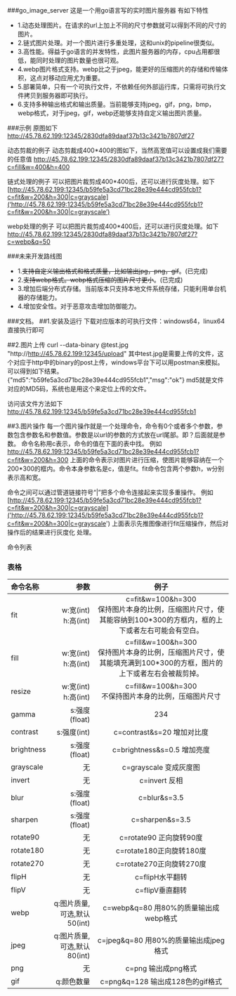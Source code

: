 ###go_image_server
这是一个用go语言写的实时图片服务器
有如下特性
* 1.动态处理图片。在请求的url上加上不同的尺寸参数就可以得到不同的尺寸的图片。
* 2.链式图片处理。对一个图片进行多重处理，这和unix的pipeline很类似。
* 3.高性能。得益于go语言的并发特性，此图片服务器的内存，cpu占用都很低，能同时处理的图片数量也很可观。
* 4.webp图片格式支持。webp比之于jpeg，能更好的压缩图片的存储和传输体积，这点对移动应用尤为重要。
* 5.部署简单，只有一个可执行文件，不依赖任何外部运行库，只需将可执行文件拷贝到服务器即可执行。
* 6.支持多种输出格式和输出质量。当前能够支持jpeg，gif，png，bmp，webp格式，对于jpeg，gif，webp还能够支持自定义输出图片质量。



###示例
原图如下
http://45.78.62.199:12345/2830dfa89daaf37b13c3421b7807df27

动态剪裁的例子
动态剪裁成400*400的图如下，当然高宽值可以设置成我们需要的任意值
http://45.78.62.199:12345/2830dfa89daaf37b13c3421b7807df27?c=fill&w=400&h=400

链式处理的例子
可以把图片裁剪成400*400后，还可以进行灰度处理。如下
[http://45.78.62.199:12345/b59fe5a3cd71bc28e39e444cd955fcb1?c=fit&w=200&h=300|c=grayscale](‘http://45.78.62.199:12345/b59fe5a3cd71bc28e39e444cd955fcb1?c=fit&w=200&h=300|c=grayscale’)


webp处理的例子
可以把图片裁剪成400*400后，还可以进行灰度处理。如下
http://45.78.62.199:12345/2830dfa89daaf37b13c3421b7807df27?c=webp&q=50



###未来开发路线图


* 1.~~支持自定义输出格式和格式质量，比如输出jpg，png，gif~~。(已完成)
* 2.~~支持webp格式。webp格式压缩的图片尺寸更小~~。(已完成)
* 3.增加后端分布式存储。当前版本只支持本地文件系统存储，只能利用单台机器的存储能力。
* 4.增加安全性。对于恶意攻击增加防御能力。



###文档。
##1.安装及运行
下载对应版本的可执行文件：windows64，linux64
直接执行即可


##2.图片上传
curl  --data-binary @test.jpg "http://http://45.78.62.199:12345/upload"
其中test.jpg是需要上传的文件，这个对应于http中的binary的post上传，windows平台下可以用postman来模拟。
可以得到如下结果。
{"md5":"b59fe5a3cd71bc28e39e444cd955fcb1","msg":"ok"}
md5就是文件对应的MD5码，系统也是用这个来定位上传的文件。

访问该文件方法如下
http://45.78.62.199:12345/b59fe5a3cd71bc28e39e444cd955fcb1

##3.图片操作
每一个图片操作就是一个处理命令，命令有0个或者多个参数，参数包含参数名和参数值。参数是以url的参数的方式放在url尾部。即？后面就是参数。
命令名称用c表示，命令的值在下面的表中找。
例如
http://45.78.62.199:12345/b59fe5a3cd71bc28e39e444cd955fcb1?c=fit&w=200&h=300
上面的命令表示对图片进行压缩，使图片能够容纳在一个200*300的框内。命令本身参数名是c，值是fit。fit命令包含两个参数h，w分别表示高和宽。


命令之间可以通过管道链接符号“|”把多个命令连接起来实现多重操作。
例如
[http://45.78.62.199:12345/b59fe5a3cd71bc28e39e444cd955fcb1?c=fit&w=200&h=300|c=grayscale]('http://45.78.62.199:12345/b59fe5a3cd71bc28e39e444cd955fcb1?c=fit&w=200&h=300|c=grayscale')
上面表示先推图像进行fit压缩操作，然后对操作后的结果进行灰度化 处理。





命令列表

### 表格
| 命令名称  |参数      | 例子  |
| :-------- | --------:| :--:  |
| fit       |w:宽(int)<br/>h:高(int) |  c=fit&w=100&h=300  <br/>保持图片本身的比例，压缩图片尺寸，使其能容纳到100*300的方框内，框的上下或者左右可能会有空白。|
| fill      |w:宽(int)<br/>h:高(int) |  c=fill&w=100&h=300  <br/>保持图片本身的比例，压缩图片尺寸，使其能填充满到100*300的方框，图片的上下或者左右会被裁剪掉。|
| resize    |w:宽(int)<br/>h:高(int) | c=fill&w=100&h=300 <br/>不保持图片本身的比例，压缩图片尺寸|
| gamma     |s:强度(float) | 234  |
| contrast  |s:强度(int) | c=contrast&s=20   增加对比度|
| brightness|s:强度(float) | c=brightness&s=0.5   增加亮度  |
| grayscale |   无| c=grayscale 变成灰度图  |
| invert    |   无|c=invert 反相  |
| blur      |   s:强度(float)  | c=blur&s=3.5   |
| sharpen   |   s:强度(float)  | c=sharpen&s=3.5    |
| rotate90  |    无 | c=rotate90 正向旋转90度  |
| rotate180 |    无 | c=rotate180正向旋转180度  |
| rotate270 |    无 | c=rotate270正向旋转270度    |
| flipH     |    无 | c=flipH水平翻转  |
| flipV     |    无 | c=flipV垂直翻转  |
| webp      |    q:图片质量,可选,默认50(int) | c=webp&q=80  用80%的质量输出成webp格式|
| jpeg      |    q:图片质量,可选,默认80(int)  | c=jpeg&q=80  用80%的质量输出成jpeg格式 |
| png       |    无 | c=png  输出成png格式 |
| gif       |    q:颜色数量 | c=png&q=128  输出成128色的gif格式 |
